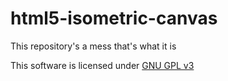# html5-isometric-canvas
This repository's a mess that's what it is

This software is licensed under [GNU GPL v3](https://www.gnu.org/licenses/gpl-3.0.txt)